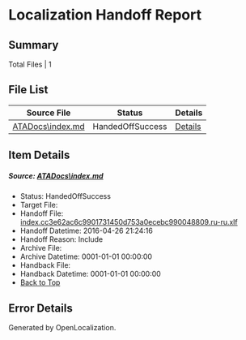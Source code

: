 # <a name='report-top'></a> Localization Handoff Report

## Summary
 Total Files | 1

## File List
 Source File | Status | Details 
 ----------- | ------ | ------- 
 [ATADocs\index.md](https://github.com/Microsoft/ATADocs-pr/blob/fa45b7953ee126fa742a5d0e34a5949aca49a222/ATADocs/index.md) | HandedOffSuccess | [Details](#e8e47b76a006b1ad96279055d6b5c59001661a2d136)

## Item Details
##### <a name='e8e47b76a006b1ad96279055d6b5c59001661a2d136'></a> Source: [ATADocs\index.md](https://github.com/Microsoft/ATADocs-pr/blob/fa45b7953ee126fa742a5d0e34a5949aca49a222/ATADocs/index.md)
* Status: HandedOffSuccess
* Target File: 
* Handoff File: [index.cc3e62ac6c9901731450d753a0ecebc990048809.ru-ru.xlf](https://github.com/Microsoft/EM.handoff/blob/691a291a1b2ab41badc301e46f399de3fbcb16bf/ol-handoff/Microsoft/ATADocs-pr.ru-ru/master/index.cc3e62ac6c9901731450d753a0ecebc990048809.ru-ru.xlf)
* Handoff Datetime: 2016-04-26 21:24:16
* Handoff Reason: Include
* Archive File: 
* Archive Datetime: 0001-01-01 00:00:00
* Handback File: 
* Handback Datetime: 0001-01-01 00:00:00
* [Back to Top](#report-top)


## Error Details

Generated by OpenLocalization.
